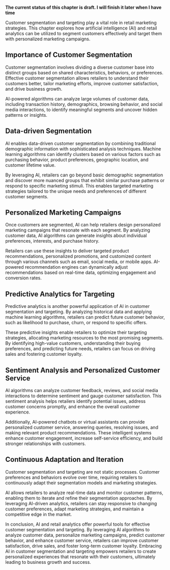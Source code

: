 **The current status of this chapter is draft. I will finish it later when I have time**

Customer segmentation and targeting play a vital role in retail marketing strategies. This chapter explores how artificial intelligence (AI) and retail analytics can be utilized to segment customers effectively and target them with personalized marketing campaigns.

Importance of Customer Segmentation
-----------------------------------

Customer segmentation involves dividing a diverse customer base into distinct groups based on shared characteristics, behaviors, or preferences. Effective customer segmentation allows retailers to understand their customers better, tailor marketing efforts, improve customer satisfaction, and drive business growth.

AI-powered algorithms can analyze large volumes of customer data, including transaction history, demographics, browsing behavior, and social media interactions, to identify meaningful segments and uncover hidden patterns or insights.

Data-driven Segmentation
------------------------

AI enables data-driven customer segmentation by combining traditional demographic information with sophisticated analysis techniques. Machine learning algorithms can identify clusters based on various factors such as purchasing behavior, product preferences, geographic location, and customer lifetime value.

By leveraging AI, retailers can go beyond basic demographic segmentation and discover more nuanced groups that exhibit similar purchase patterns or respond to specific marketing stimuli. This enables targeted marketing strategies tailored to the unique needs and preferences of different customer segments.

Personalized Marketing Campaigns
--------------------------------

Once customers are segmented, AI can help retailers design personalized marketing campaigns that resonate with each segment. By analyzing customer data, AI algorithms can generate insights about individual preferences, interests, and purchase history.

Retailers can use these insights to deliver targeted product recommendations, personalized promotions, and customized content through various channels such as email, social media, or mobile apps. AI-powered recommendation engines can dynamically adjust recommendations based on real-time data, optimizing engagement and conversion rates.

Predictive Analytics for Targeting
----------------------------------

Predictive analytics is another powerful application of AI in customer segmentation and targeting. By analyzing historical data and applying machine learning algorithms, retailers can predict future customer behavior, such as likelihood to purchase, churn, or respond to specific offers.

These predictive insights enable retailers to optimize their targeting strategies, allocating marketing resources to the most promising segments. By identifying high-value customers, understanding their buying preferences, and predicting future needs, retailers can focus on driving sales and fostering customer loyalty.

Sentiment Analysis and Personalized Customer Service
----------------------------------------------------

AI algorithms can analyze customer feedback, reviews, and social media interactions to determine sentiment and gauge customer satisfaction. This sentiment analysis helps retailers identify potential issues, address customer concerns promptly, and enhance the overall customer experience.

Additionally, AI-powered chatbots or virtual assistants can provide personalized customer service, answering queries, resolving issues, and making relevant product recommendations. These intelligent systems enhance customer engagement, increase self-service efficiency, and build stronger relationships with customers.

Continuous Adaptation and Iteration
-----------------------------------

Customer segmentation and targeting are not static processes. Customer preferences and behaviors evolve over time, requiring retailers to continuously adapt their segmentation models and marketing strategies.

AI allows retailers to analyze real-time data and monitor customer patterns, enabling them to iterate and refine their segmentation approaches. By leveraging AI-driven analytics, retailers can stay responsive to changing customer preferences, adapt marketing strategies, and maintain a competitive edge in the market.

In conclusion, AI and retail analytics offer powerful tools for effective customer segmentation and targeting. By leveraging AI algorithms to analyze customer data, personalize marketing campaigns, predict customer behavior, and enhance customer service, retailers can improve customer satisfaction, drive sales, and foster long-term customer loyalty. Embracing AI in customer segmentation and targeting empowers retailers to create personalized experiences that resonate with their customers, ultimately leading to business growth and success.
